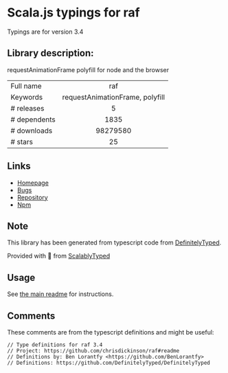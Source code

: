 
# Scala.js typings for raf

Typings are for version 3.4

## Library description:
requestAnimationFrame polyfill for node and the browser

|                    |                 |
| ------------------ | :-------------: |
| Full name          | raf |
| Keywords           | requestAnimationFrame, polyfill |
| # releases         | 5 |
| # dependents       | 1835 |
| # downloads        | 98279580 |
| # stars            | 25 |

## Links
- [Homepage](https://github.com/chrisdickinson/raf#readme)
- [Bugs](https://github.com/chrisdickinson/raf/issues)
- [Repository](https://github.com/chrisdickinson/raf)
- [Npm](https://www.npmjs.com/package/raf)
    


## Note
This library has been generated from typescript code from [DefinitelyTyped](https://definitelytyped.org).

Provided with :purple_heart: from [ScalablyTyped](https://github.com/oyvindberg/ScalablyTyped)

## Usage
See [the main readme](../../readme.md) for instructions.

## Comments

These comments are from the typescript definitions and might be useful:
```
// Type definitions for raf 3.4
// Project: https://github.com/chrisdickinson/raf#readme
// Definitions by: Ben Lorantfy <https://github.com/BenLorantfy>
// Definitions: https://github.com/DefinitelyTyped/DefinitelyTyped

```

